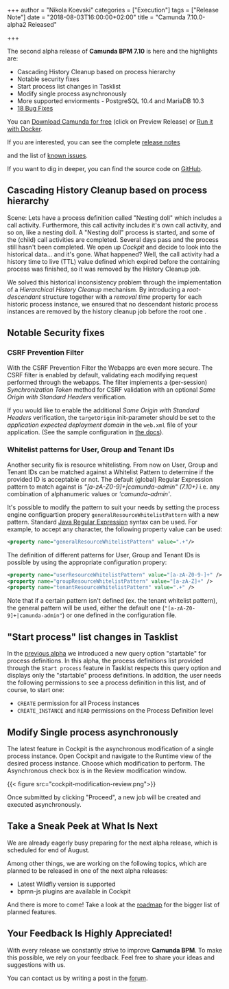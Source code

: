 +++
author = "Nikola Koevski"
categories = ["Execution"]
tags = ["Release Note"]
date = "2018-08-03T16:00:00+02:00"
title = "Camunda 7.10.0-alpha2 Released"

+++

The second alpha release of **Camunda BPM 7.10** is here and the highlights are:

* Cascading History Cleanup based on process hierarchy
* Notable security fixes
* Start process list changes in Tasklist
* Modify single process asynchronously
* More supported enviorments - PostgreSQL 10.4 and MariaDB 10.3
* [18 Bug Fixes](https://app.camunda.com/jira/issues/?jql=issuetype%20%3D%20%22Bug%20Report%22%20AND%20fixVersion%20%3D%207.10.0-alpha2)

<!--more-->

You can <a href="https://camunda.com/download/">Download Camunda for free</a> (click on Preview Release) or <a href="https://hub.docker.com/r/camunda/camunda-bpm-platform/">Run it with Docker</a>.

<!-- update links -->
If you are interested, you can see the complete [release notes](https://app.camunda.com/jira/secure/ReleaseNote.jspa?projectId=10230&version=15327)

and the list of [known issues](https://app.camunda.com/jira/issues/?jql=affectedVersion%20%3D%207.10.0-alpha2).

If you want to dig in deeper, you can find the source code on [GitHub](https://github.com/camunda/camunda-bpm-platform/releases/tag/7.10.0-alpha2).

<!-- notable features & fixes - start -->

## Cascading History Cleanup based on process hierarchy

Scene: Lets have a process definition called "Nesting doll" which includes a call activity. Furthermore, this call activity includes it's own call activity, and so on, like a nesting doll. 
A "Nesting doll" process is started, and some of the (child) call activities are completed. Several days pass and the process still hasn't been completed. We open up _Cockpit_ and decide to look into the historical data... and it's gone. What happened? Well, the call activity had a history time to live (TTL) value defined which expired before the containing process was finished, so it was removed by the History Cleanup job.

We solved this historical inconsistency problem through the implementation of a *Hierarchical History Cleanup* mechanism. By introducing a _root-descendant_ structure together with a _removal time_ property for each historic process instance, we ensured that no descendant historic process instances are removed by the history cleanup job before the root one .

## Notable Security fixes

### CSRF Prevention Filter

With the CSRF Prevention Filter the Webapps are even more secure. The CSRF filter is enabled by default, validating each modifying request performed through the webapps. The filter implements a (per-session) _Synchronization Token_ method for CSRF validation with an optional _Same Origin with Standard Headers_ verification.

If you would like to enable the additional _Same Origin with Standard Headers_ verification, the `targetOrigin` init-parameter should be set to the _application expected deployment domain_ in the `web.xml` file of your application.
(See the sample configuration in [the docs](https://docs.camunda.org/manual/latest/update/minor/79-to-710/#support-for-csrf-prevention-in-the-webapps)).

### Whitelist patterns for User, Group and Tenant IDs

Another security fix is resource whitelisting. From now on User, Group and Tenant IDs can be matched against a Whitelist Pattern to determine if the provided ID is acceptable or not. The default (global) Regular Expression pattern to match against is *"[a-zA-Z0-9]+|camunda-admin" (7.10+)*  i.e. any combination of alphanumeric values or _'camunda-admin'_.

It's possible to modify the pattern to suit your needs by setting the process engine configuartion propery `generalResourceWhitelistPattern` with a new pattern. Standard [Java Regular Expression](https://docs.oracle.com/javase/7/docs/api/java/util/regex/Pattern.html) syntax can be used. For example, to accept any character, the following property value can be used:

```xml
<property name="generalResourceWhitelistPattern" value=".+"/>
```

The definition of different patterns for User, Group and Tenant IDs is possible by using the appropriate configuration propery:

```xml
<property name="userResourceWhitelistPattern" value="[a-zA-Z0-9-]+" />
<property name="groupResourceWhitelistPattern" value="[a-zA-Z]+" />
<property name="tenantResourceWhitelistPattern" value=".+" />
```

Note that if a certain pattern isn't defined (ex. the tenant whitelist pattern), the general pattern will be used, either the default one (`"[a-zA-Z0-9]+|camunda-admin"`) or one defined in the configuration file.

## "Start process" list changes in Tasklist

In the [previous alpha](https://blog.camunda.com/post/2018/06/camunda-bpm-7100-alpha1-released/) we introduced a new query option "startable" for process definitions. In this alpha, the process definitions list provided through the `Start process` feature in Tasklist respects this query option and displays only the "startable" process definitions. 
In addition, the user needs the following permissions to see a process definition in this list, and of course, to start one:

* `CREATE` permission for all Process instances
* `CREATE_INSTANCE` and `READ` permissions on the Process Definition level

## Modify Single process asynchronously

The latest feature in Cockpit is the asynchronous modification of a single process instance. Open Cockpit and navigate to the Runtime view of the desired process instance. Choose which modification to perform. The Asynchronous check box is in the Review modification window.

{{< figure src="cockpit-modification-review.png">}}

Once submitted by clicking "Proceed", a new job will be created and executed asynchronously.

<!-- notable features & fixes - end -->

## Take a Sneak Peek at What Is Next
We are already eagerly busy preparing for the next alpha release, which is scheduled for end of August.

Among other things, we are working on the following topics, which are planned to be released in one of the next alpha releases:

* Latest Wildfly version is supported
* bpmn-js plugins are available in Cockpit

And there is more to come! Take a look at the [roadmap](https://camunda.com/learn/community/#roadmap) for the bigger list of planned features.


## Your Feedback Is Highly Appreciated!

With every release we constantly strive to improve **Camunda BPM**. To make this possible, we rely on your feedback.
Feel free to share your ideas and suggestions with us.

You can contact us by writing a post in the [forum](https://forum.camunda.org/).
